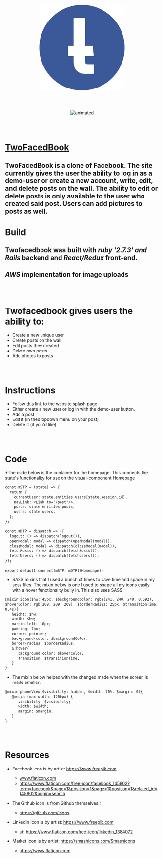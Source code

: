 <p align="center">
  <img width="280" height="280" src="app/assets/images/facebookround.png">
</p>
<br></br>

<p align="center">
  <img src="https://media.giphy.com/media/6rEBdWMXg9nQuoHRgJ/giphy.gif?cid=790b76116d59a6b0cbc927fbba885336836ee4920fec466e&rid=giphy.gif&ct=g" alt="animated" />
</p>
<br></br>

# [TwoFacedBook](https://twofacedbook.herokuapp.com/#/login)


## TwoFacedBook is a clone of Facebook. The site currently gives the user the ability to log in as a demo-user or create a new account, write, edit, and delete posts on the wall. The ability to edit or delete posts is only available to the user who created said post. Users can add pictures to posts as well.   

# Build
## Twofacedbook was built with  *ruby '2.7.3' and Rails* backend and *React/Redux* front-end.
## *AWS* implementation for image uploads

<br></br>
# Twofacedbook gives users the ability to:
* Create a new unique user
* Create posts on the wall
* Edit posts they created
* Delete own posts
* Add photos to posts  

<br></br>
# Instructions
* Follow [this](https://twofacedbook.herokuapp.com/#/login) link to the website splash page
* Either create a new user or log in with the demo-user button.
* Add a post  
* Edit it (in thedropdown menu on your post)
* Delete it (if you'd like)
  
<br></br>
# Code
*The code below is the container for the homepage. This connects the state's functionality for use on the visual-component Homepage
  
```
const mSTP = (state) => {
  return {
    currentUser: state.entities.users[state.session.id],
    navLink: <Link to="/post"/>,
    posts: state.entities.posts,
    users: state.users,
  };
};

const mDTP = dispatch => ({
  logout: () => dispatch(logout()),
  openModal: modal => dispatch(openModal(modal)),
  closeModal: modal => dispatch(closeModal(modal)),
  fetchPosts: () => dispatch(fetchPosts()), 
  fetchUsers: () => dispatch(fetchUsers()), 
});

export default connect(mSTP, mDTP)(Homepage);
```

* SASS mixins that I used a bunch of times to save time and space in my scss files. The mixin below is one I used to shape all my icons easily with a hover functionality buily in. This also uses SASS

```
@mixin icon($hw: 45px, $backgroundColor: rgba(241, 240, 240, 0.692), $hoverColor: rgb(209, 209, 209), $borderRadius: 25px, $transitionTime: 0.4s){
   height: $hw;
   width: $hw;
   margin-left: 10px;
   padding: 7px;
   cursor: pointer;
   background-color: $backgroundColor;
   border-radius: $borderRadius;
   &:hover{
      background-color: $hoverColor;
      transition: $transitionTime;
   }
}
```

* The mixin below helped with the changed made when the screen is made smaller:

```
@mixin phoneView($visibility: hidden, $width: 70%, $margin: 0){
   @media (max-width: 1200px) {
      visibility: $visibility;
      width: $width;
      margin: $margin;
   }
}
```

<br></br>
# Resources

- Facebook icon is by artist: https://www.freepik.com 
  - www.flaticon.com
  - https://www.flaticon.com/free-icon/facebook_145802?term=facebook&page=1&position=1&page=1&position=1&related_id=145802&origin=search


- The Github icon is from Github themselves!:
   - https://github.com/logos


- Linkedin icon is by artist: https://www.freepik.com
   - at: https://www.flaticon.com/free-icon/linkedin_1384072

- Market icon is by artist: https://smashicons.com/Smashicons
   * https://www.flaticon.com